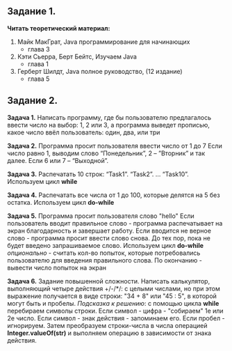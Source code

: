 ## Задание 1.

**Читать теоретический материал:**

1. Майк МакГрат, Java программирование для начинающих
   - глава 3
2. Кэти Сьерра, Берт Бейтс, Изучаем Java
   - глава 1
3. Герберт Шилдт, Java полное руководство, (12 издание)
   - глава 5

## Задание 2.

**Задача 1.**
Написать программу, где бы пользователю предлагалось ввести число на выбор: 1, 2 или 3, 
а программа выведет прописью, какое число ввёл пользователь: один, два, или три

**Задача 2.**
Программа просит пользователя ввести число от 1 до 7
Если число равно 1, выводим слово “Понедельник”, 2 – ”Вторник” и так далее. Если 6 или 7 – “Выходной”.

**Задача 3.**
Распечатать 10 строк: “Task1”. “Task2”. … “Task10”. Используем цикл **while**

**Задача 4.**
Распечатать все числа от 1 до 100, которые делятся на 5 без остатка. Используем цикл **do-while**

**Задача 5.**
Программа просит пользователя слово "hello"
Если пользователь вводит правильное слово - программа распечатывает на экран благодарность и завершает работу.
Если вводится не верное слово - программа просит ввести слово снова. До тех пор, пока не будет введено запрашиваемое слово.
Используем цикл **do-while**
*опционально* - считать кол-во попыток, которые потребовались пользователю для введения правильного слова.
По окончанию - вывести число попыток на экран

**Задача 6.**
Задание повышенной сложности. Написать калькулятор, выполняющий четыре действия +/-/*/: с целыми числами,
но при этом выражение получается в виде строки: "34 + 8" или "45 : 5", в которой могут быть и пробелы.
*Подсказка к решению*: с помощью цикла **while** перебираем символы строки. Если символ - цифра - "собираем" 1е или 2е число.
Если символ - знак действия - запоминаем его. Если пробел - игнорируем.
Затем преобразуем строки-числа в числа операцией **Integer.valueOf(str)** и выполняем операцию в зависимости от знака действия.